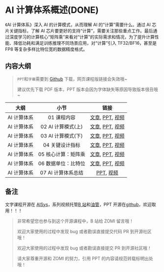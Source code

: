 <!--Copyright ©  适用于[License](https://github.com/chenzomi12/AISystem)版权许可-->

# AI 计算体系概述(DONE)

《AI 计算体系》深入 AI 的计算模式，从而理解 AI 的“计算”需要什么。通过 AI 芯片关键指标，了解 AI 芯片要更好的支持“计算”，需要关注那些重点工作。最后通过深度学习的计算核心“矩阵乘”来看对“计算”的实际需求和情况，为了提升计算性能、降低功耗和满足训练推理不同场景应用，对“计算”引入 TF32/BF16，甚至是 FP8 等复杂多样比特位宽的数据精度格式。

## 内容大纲

> `PPT`和`字幕`需要到 [Github](https://github.com/chenzomi12/AISystem) 下载，网页课程版链接会失效哦~
>
> 建议优先下载 PDF 版本，PPT 版本会因为字体缺失等原因导致版本很丑哦~

| 大纲 | 小节 | 链接|
|:--:|:--:|:--:|
| AI 计算体系 | 01 课程内容| [文章](./01Introduction.md), [PPT](./01Introduction.pdf), [视频](https://www.bilibili.com/video/BV1DX4y1D7PC/) |
| AI 计算体系 | 02 AI 计算模式(上) | [文章](./02ArchSlim.md), [PPT](./02ArchSlim.pdf), [视频](https://www.bilibili.com/video/BV17x4y1T7Cn/) |
| AI 计算体系 | 03 AI 计算模式(下) | [文章](./03MobileParallel.md), [PPT](./03MobileParallel.pdf), [视频](https://www.bilibili.com/video/BV1754y1M78X/) |
| AI 计算体系 | 04 关键设计指标| [文章](./04Metrics.md), [PPT](./04Metrics.pdf), [视频](https://www.bilibili.com/video/BV1qL411o7S9/) |
| AI 计算体系 | 05 核心计算：矩阵乘| [文章](./05Matrix.md), [PPT](./05Matrix.pdf), [视频](https://www.bilibili.com/video/BV1ak4y1h7mp/) |
| AI 计算体系 | 06 数据单位：比特位 | [文章](./06BitWidth.md), [PPT](./06BitWidth.pdf), [视频](https://www.bilibili.com/video/BV1WT411k724/) |
| AI 计算体系 | 07 AI 计算体系总结| [PPT](./07Summary.pdf), [视频](https://www.bilibili.com/video/BV1j54y1T7ii/) |

## 备注

文字课程开源在 [AISys](https://chenzomi12.github.io/)，系列视频托管[B 站](https://space.bilibili.com/517221395)和[油管](https://www.youtube.com/@ZOMI666/videos)，PPT 开源在[github](https://github.com/chenzomi12/AISystem)，欢迎取用！！！

> 非常希望您也参与到这个开源课程中，B 站给 ZOMI 留言哦！
> 
> 欢迎大家使用的过程中发现 bug 或者勘误直接提交代码 PR 到开源社区哦！
>
> 欢迎大家使用的过程中发现 bug 或者勘误直接提交 PR 到开源社区哦！
>
> 请大家尊重开源和 ZOMI 的努力，引用 PPT 的内容请规范转载标明出处哦！
